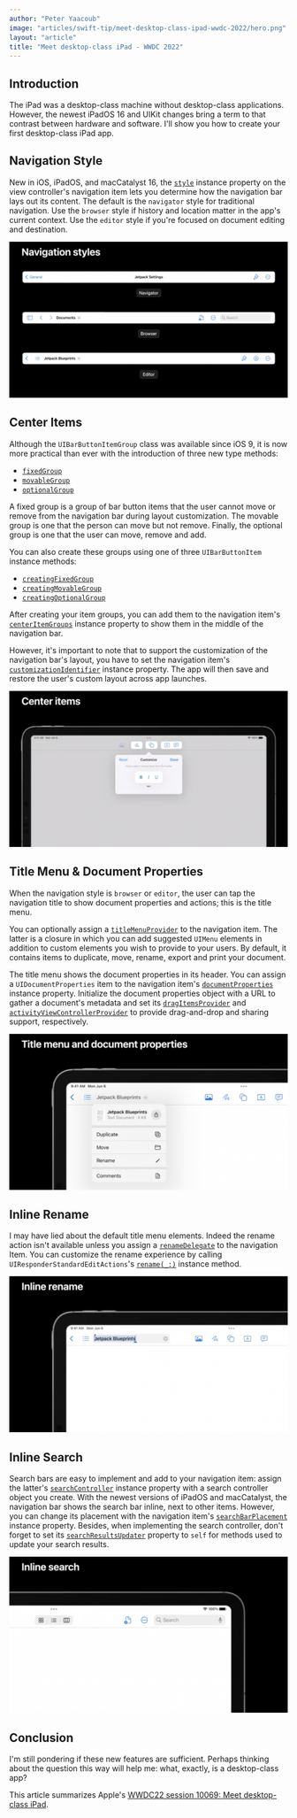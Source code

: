 ```yaml
---
author: "Peter Yaacoub"
image: "articles/swift-tip/meet-desktop-class-ipad-wwdc-2022/hero.png"
layout: "article"
title: "Meet desktop-class iPad - WWDC 2022"
---
```


## Introduction

The iPad was a desktop-class machine without desktop-class applications. However, the newest iPadOS 16 and UIKit changes bring a term to that contrast between hardware and software. I'll show you how to create your first desktop-class iPad app.

## Navigation Style

New in iOS, iPadOS, and macCatalyst 16, the [`style`](https://developer.apple.com/documentation/uikit/uinavigationitem/3987969-style) instance property on the view controller's navigation item lets you determine how the navigation bar lays out its content. The default is the `navigator` style for traditional navigation. Use the `browser` style if history and location matter in the app's current context. Use the `editor` style if you're focused on document editing and destination.

![Navigation styles](/-assets/images/articles/swift-tip/meet-desktop-class-ipad-wwdc-2022/navigation-style.png)

## Center Items

Although the `UIBarButtonItemGroup` class was available since iOS 9, it is now more practical than ever with the introduction of three new type methods:
- [`fixedGroup`](https://developer.apple.com/documentation/uikit/uibarbuttonitemgroup/3990270-fixedgroup)
- [`movableGroup`](https://developer.apple.com/documentation/uikit/uibarbuttonitemgroup/3990271-movablegroup)
- [`optionalGroup`](https://developer.apple.com/documentation/uikit/uibarbuttonitemgroup/3990272-optionalgroup)

A fixed group is a group of bar button items that the user cannot move or remove from the navigation bar during layout customization. The movable group is one that the person can move but not remove. Finally, the optional group is one that the user can move, remove and add.

You can also create these groups using one of three `UIBarButtonItem` instance methods:
- [`creatingFixedGroup`](https://developer.apple.com/documentation/uikit/uibarbuttonitem/3987945-creatingfixedgroup)
- [`creatingMovableGroup`](https://developer.apple.com/documentation/uikit/uibarbuttonitem/3987946-creatingmovablegroup)
- [`creatingOptionalGroup`](https://developer.apple.com/documentation/uikit/uibarbuttonitem/3990269-creatingoptionalgroup)

After creating your item groups, you can add them to the navigation item's [`centerItemGroups`](https://developer.apple.com/documentation/uikit/uinavigationitem/3987967-centeritemgroups) instance property to show them in the middle of the navigation bar.

However, it's important to note that to support the customization of the navigation bar's layout, you have to set the navigation item's [`customizationIdentifier`](https://developer.apple.com/documentation/uikit/uinavigationitem/3987968-customizationidentifier) instance property. The app will then save and restore the user's custom layout across app launches.

![Center items](/-assets/images/articles/swift-tip/meet-desktop-class-ipad-wwdc-2022/center-items.png)

## Title Menu & Document Properties

When the navigation style is `browser` or `editor`, the user can tap the navigation title to show document properties and actions; this is the title menu.

You can optionally assign a [`titleMenuProvider`](https://developer.apple.com/documentation/uikit/uinavigationitem/3967523-titlemenuprovider) to the navigation item. The latter is a closure in which you can add suggested `UIMenu` elements in addition to custom elements you wish to provide to your users. By default, it contains items to duplicate, move, rename, export and print your document.

The title menu shows the document properties in its header. You can assign a `UIDocumentProperties` item to the navigation item's [`documentProperties`](https://developer.apple.com/documentation/uikit/uinavigationitem/3967521-documentproperties) instance property. Initialize the document properties object with a URL to gather a document's metadata and set its [`dragItemsProvider`](https://developer.apple.com/documentation/uikit/uidocumentproperties/3967514-dragitemsprovider) and [`activityViewControllerProvider`](https://developer.apple.com/documentation/uikit/uidocumentproperties/3967513-activityviewcontrollerprovider) to provide drag-and-drop and sharing support, respectively.

![Title menu with document properties](/-assets/images/articles/swift-tip/meet-desktop-class-ipad-wwdc-2022/title-menu--document-properties.png)

## Inline Rename

I may have lied about the default title menu elements. Indeed the rename action isn't available unless you assign a [`renameDelegate`](https://developer.apple.com/documentation/uikit/uinavigationitem/3967522-renamedelegate) to the navigation Item. You can customize the rename experience by calling `UIResponderStandardEditActions`'s [`rename(_:)`](https://developer.apple.com/documentation/uikit/uiresponderstandardeditactions/3967532-rename) instance method.

![Inline rename](/-assets/images/articles/swift-tip/meet-desktop-class-ipad-wwdc-2022/inline-rename.png)

## Inline Search

Search bars are easy to implement and add to your navigation item: assign the latter's [`searchController`](https://developer.apple.com/documentation/uikit/uinavigationitem/2897305-searchcontroller) instance property with a search controller object you create. With the newest versions of iPadOS and macCatalyst, the navigation bar shows the search bar inline, next to other items. However, you can change its placement with the navigation item's [`searchBarPlacement`](https://developer.apple.com/documentation/uikit/uinavigationitem/3975871-searchbarplacement) instance property. Besides, when implementing the search controller, don't forget to set its [`searchResultsUpdater`](https://developer.apple.com/documentation/uikit/uisearchcontroller/1618661-searchresultsupdater) property to `self` for methods used to update your search results.

![Inline rename](/-assets/images/articles/swift-tip/meet-desktop-class-ipad-wwdc-2022/inline-search.png)

## Conclusion

I'm still pondering if these new features are sufficient. Perhaps thinking about the question this way will help me: what, exactly, is a desktop-class app?

This article summarizes Apple's [WWDC22 session 10069: Meet desktop-class iPad](https://developer.apple.com/videos/play/wwdc2022/10069/).